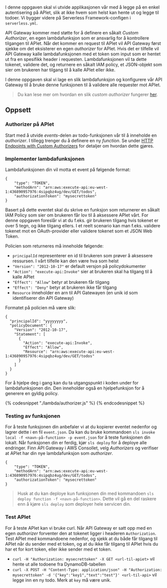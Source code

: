 I denne oppgaven skal vi utvide applikasjonen vår med å legge på en enkel autentisering på APIet, slik at ikke hvem som helst kan hente ut og legge til todoer. Vi bygger videre på Serverless Framework-configen i `serverless.yml`.

API Gateway kommer med støtte for å definere en såkalt _Custom Authorizer_, en egen lambdafunksjon som er ansvarlig for å kontrollere tilgangen til APIet. Når det kommer en request til APIet vil API Gateway først sjekke om det eksisterer en egen _authorizer_ for APIet. Hvis det er tilfelle vil API Gateway kalle lambdafunksjonen med et token som input som er hentet ut fra en spesifikk header i requesten. Lambdafunksjonen vil ta dette tokenet, validere det, og returnere en såkalt IAM policy, et JSON-objekt som sier om brukeren har tilgang til å kalle APIet eller ikke.

I denne oppgaven skal vi lage en slik lambdafunksjon og konfigurere vår API Gateway til å bruke denne funksjonen til å validere alle requester mot APIet.

> Du kan lese mer om hvordan en slik _custom authorizer_ fungerer [her](http://docs.aws.amazon.com/apigateway/latest/developerguide/use-custom-authorizer.html).

## Oppsett

### Authorizer på APIet

Start med å utvide _events_-delen av todo-funksjonen vår til å inneholde en _authorizer_. I tillegg trenger du å definere en ny _function_. Se under [HTTP Endpoints with Custom Authorizers](https://serverless.com/framework/docs/providers/aws/events/apigateway#http-endpoints-with-custom-authorizers) for detaljer om hvordan dette gjøres.

### Implementer lambdafunksjonen

Lambdafunksjonen din vil motta et event på følgende format:

```
{
    "type": "TOKEN",
    "methodArn": "arn:aws:execute-api:eu-west-1:436890957976:4sipqbz4ug/dev/GET/todos",
    "authorizationToken": "mysecrettoken"
}
```

Basert på dette eventet skal du skrive en funksjon som returnerer en såkalt IAM Policy som sier om brukeren får lov til å aksessere APIet vårt. For denne oppgaven foreslår vi at du f.eks. gir brukeren tilgang hvis tokenet er over 5 tegn, og ikke tilgang ellers. I et reelt scenario kan man f.eks. validere tokenet mot en OAuth-provider eller validere tokenet som et JSON Web Token.

Policien som returneres må inneholde følgende:

- `principalId` representerer en id til brukeren som prøver å aksessere ressursen. I vårt tilfelle kan den være hva som helst
- `"Version": "2012-10-17"` er default versjon på policydokumenter
- `"Action": "execute-api:Invoke"` sier at brukeren skal ha tilgang til å kalle APIet
- `"Effect": "Allow"` betyr at brukeren får tilgang
- `"Effect": "Deny"` betyr at brukeren ikke får tilgang
- `Resource` inneholder en arn til API Gatewayen (en unik id som identifiserer din API Gateway)

Formatet på policien må være slik:

```
{
  "principalId": "yyyyyyyy",
  "policyDocument": {
    "Version": "2012-10-17",
    "Statement": [
      {
        "Action": "execute-api:Invoke",
        "Effect": "Allow",
        "Resource": "arn:aws:execute-api:eu-west-1:436890957976:4sipqbz4ug/dev/GET/todos"
      }
    ]
  }
}
```

For å hjelpe deg i gang kan du ta utgangspunkt i koden under for lambdafunksjonen din. Den inneholder også en hjelpefunksjon for å generere en gyldig policy.

{% codesnippet "./lambda/authorizer.js" %} {% endcodesnippet %}

### Testing av funksjonen

For å teste funksjonen din anbefaler vi at du kopierer eventet nedenfor og lagrer dette i en fil `event.json`. Da kan du bruke kommandoen `sls invoke local -f <navn-på-function> -p event.json` for å teste funksjonen din lokalt. Når funksjonen din er ferdig, kjør `sls deploy` for å deploye alle endringer. Finn API Gateway i AWS Consollet, velg _Authorizers_ og verifiser at APIet har din nye lambdafunksjon som _authorizer_.

```
{
    "type": "TOKEN",
    "methodArn": "arn:aws:execute-api:eu-west-1:436890957976:4sipqbz4ug/dev/GET/todos",
    "authorizationToken": "mysecrettoken"
}
```

> Husk at du kan deploye kun funksjonen din med kommandoen `sls deploy function -f <navn-på-function>`. Dette vil gå en del raskere enn å kjøre `sls deploy` som deployer hele servicen din.

### Test APIet

For å teste APIet kan vi bruke curl. Når API Gateway er satt opp med en egen _authorizer_ forventer den at tokenet ligger i headeren `Authorization`. Test APIet med kommandoene nedenfor, og sjekk at du både får tilgang til APIet når du sender med et token, og at du ikke får tilgang til APIet hvis du har et for kort token, eller ikke sender med et token.

- `curl -H "Authorization: mysecrettoken" -X GET <url-til-apiet>` vil hente ut alle todoene fra DynamoDB-tabellen 
- `curl -X POST -H "Content-Type: application/json" -H "Authorization: mysecrettoken" -d '{"key":"key1","text":"test"}' <url-til-api>` vil legge inn en ny todo. Merk at `key` må være unik.
